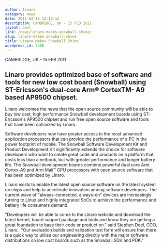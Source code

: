 ```yaml
---
author: linaro
category: news
date: 2011-02-15 12:10:12
description: CAMBRIDGE, UK - 15 FEB 2011
layout: post
link: /news/linaro-makes-snowball-shine/
slug: linaro-makes-snowball-shine
title: Linaro Makes Snowball Shine
wordpress_id: 4408
---
```


CAMBRIDGE, UK - 15 FEB 2011

## Linaro provides optimized base of software and tools for new low cost board (Snowball) using ST-Ericsson's dual-core Arm® CortexTM- A9 based AP9500 chipset.

Linaro welcomes the news that the open source community will be able to buy low cost, high performance Snowball development boards using ST-Ericsson's AP9500 chipset and run free open source software and tools that have been optimized by Linaro.

Software developers now have greater access to the most advanced application processors that can provide the performance of a PC in the power footprint of mobile. The Snowball Software Development Kit and Product Development Kit significantly extends the choice for software developers who want to create great code and products on a platform that costs less than a netbook, but with greater performance and longer battery life. The Snowball development boards combine powerful dual core Arm Cortex-A9 and Arm Mali™ GPU processors with open source software that has been optimized by Linaro.

Linaro exists to enable the latest open source software on the latest system on chips and help to accelerate innovation among software developers. The current wave of "always-connected, always-on" devices are increasingly turning to Linux and highly integrated SoCs to achieve the performance and battery life consumers demand.

"Developers will be able to come to the Linaro website and download the latest kernel, board support package and tools and know they are getting a great foundation to base their code or product on." said Stephen Doel, COO, Linaro.  "Our evaluation builds and validation test farm will ensure that there is a quick way to utilise our engineering directly with the major software distributions on low cost boards such as the Snowball SDK and PDK."
